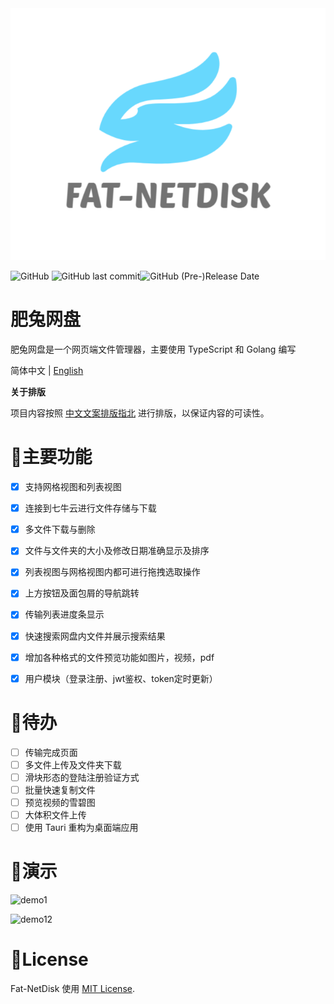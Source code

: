 <div>
<img src="./web/src/assets/images/logo.png">
</div>

![GitHub](https://img.shields.io/github/license/rabbitandcat/fat-netdisk) ![GitHub last commit](https://img.shields.io/github/last-commit/rabbitandcat/fat-netdisk)![GitHub (Pre-)Release Date](https://img.shields.io/github/release-date-pre/rabbitandcat/fat-netdisk)

<h1>肥兔网盘</h1>

肥兔网盘是一个网页端文件管理器，主要使用 TypeScript 和 Golang 编写

 简体中文 | [English](./README-en.md)

**关于排版**

项目内容按照 [中文文案排版指北](http://mazhuang.org/wiki/chinese-copywriting-guidelines/) 进行排版，以保证内容的可读性。

# 🎉主要功能

* [x] 支持网格视图和列表视图
* [x] 连接到七牛云进行文件存储与下载
* [x] 多文件下载与删除
* [x] 文件与文件夹的大小及修改日期准确显示及排序
* [x] 列表视图与网格视图内都可进行拖拽选取操作
* [x] 上方按钮及面包屑的导航跳转
* [x] 传输列表进度条显示
* [x] 快速搜索网盘内文件并展示搜索结果
* [x] 增加各种格式的文件预览功能如图片，视频，pdf
* [x] 用户模块（登录注册、jwt鉴权、token定时更新）



# 📌待办

* [ ] 传输完成页面
* [ ] 多文件上传及文件夹下载
* [ ] 滑块形态的登陆注册验证方式
* [ ] 批量快速复制文件
* [ ] 预览视频的雪碧图
* [ ] 大体积文件上传
* [ ] 使用 Tauri 重构为桌面端应用

# 💎演示

![demo1](./web/src/assets/images/demo.gif)

![demo12](./web/src/assets/images/demo2.gif)

# 🎈License

Fat-NetDisk 使用 [MIT License](https://github.com/rabbitandcat/fat-netdisk/blob/master/LICENSE).